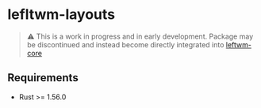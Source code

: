 # lefltwm-layouts
> :warning: This is a work in progress and in early development. Package may be discontinued and instead become directly integrated into [leftwm-core](https://github.com/leftwm/leftwm/tree/main/leftwm-core)

## Requirements
- Rust >= 1.56.0